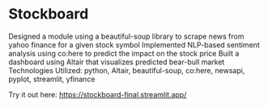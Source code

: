 # Stockboard
Designed a module using a beautiful-soup library to scrape news from yahoo finance for a given stock symbol
Implemented NLP-based sentiment analysis using co:here to predict the impact on the stock price
Built a dashboard using Altair that visualizes predicted bear-bull market
Technologies Utilized: python, Altair, beautiful-soup, co:here, newsapi, pyplot, streamlit, yfinance

Try it out here: https://stockboard-final.streamlit.app/

